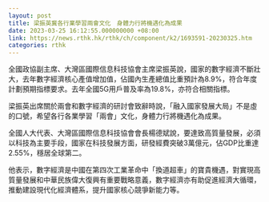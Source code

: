 ```yaml
---
layout: post
title: 梁振英冀各行業學習兩會文化　身體力行將機遇化為成果
date: 2023-03-25 16:12:55.000000000 +08:00
link: https://news.rthk.hk/rthk/ch/component/k2/1693591-20230325.htm
categories: rthk
---
```


全國政協副主席、大灣區國際信息科技協會主席梁振英說，國家的數字經濟不斷壯大，去年數字經濟核心產值增加值，佔國內生產總值比重預計為8.9%，符合年度計劃預期指標要求。去年全國5G用戶普及率為19.8%，亦符合相關指標。

梁振英出席關於兩會和數字經濟的研討會致辭時說，「融入國家發展大局」不是虛的口號，希望各行各業學習「兩會」文化，身體力行將機遇化為成果。

全國人大代表、大灣區國際信息科技協會會長楊德斌說，要達致高質量發展，必須以科技為主要手段，國家在科技發展方面，研發經費突破3萬億元，佔GDP比重達2.55%，穩居全球第二。

他表示，數字經濟是中國在第四次工業革命中「換道超車」的寶貴機遇，對實現高質量發展和中華民族偉大復興有重要戰略意義，數字經濟亦有助促進經濟大循環，推動建設現代化經濟體系，提升國家核心競爭新能力等。
